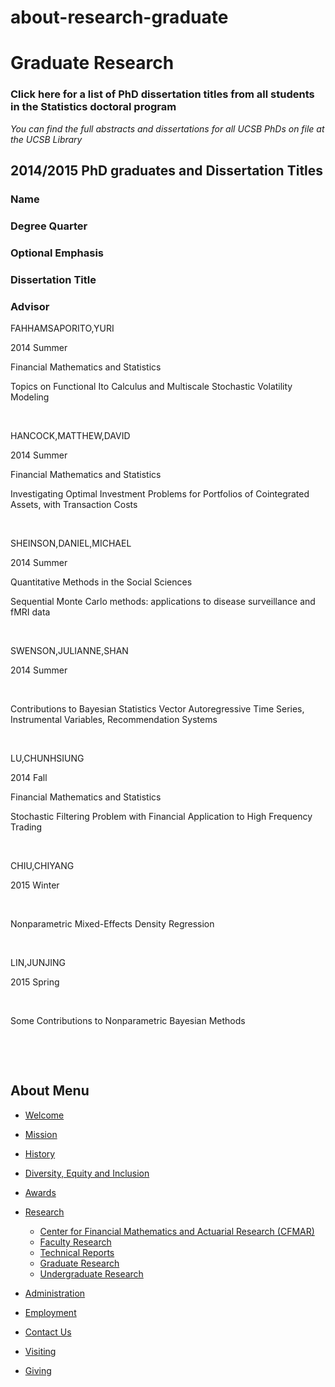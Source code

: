 # about-research-graduate

# Graduate Research

### Click here for a list of PhD dissertation titles from all students in the Statistics doctoral program

*You can find the full abstracts and dissertations for all UCSB PhDs on file at the UCSB Library*

## 2014/2015 PhD graduates and Dissertation Titles

### Name

### Degree Quarter

### Optional Emphasis

### Dissertation Title

### Advisor

FAHHAMSAPORITO,YURI

2014 Summer

Financial Mathematics and Statistics

Topics on Functional Ito Calculus and Multiscale Stochastic Volatility Modeling

 

HANCOCK,MATTHEW,DAVID

2014 Summer

Financial Mathematics and Statistics

Investigating Optimal Investment Problems for Portfolios of Cointegrated Assets, with Transaction Costs

 

SHEINSON,DANIEL,MICHAEL

2014 Summer

Quantitative Methods in the Social Sciences

Sequential Monte Carlo methods: applications to disease surveillance and fMRI data

 

SWENSON,JULIANNE,SHAN

2014 Summer

 

Contributions to Bayesian Statistics Vector Autoregressive Time Series, Instrumental Variables, Recommendation Systems

 

LU,CHUNHSIUNG

2014 Fall

Financial Mathematics and Statistics

Stochastic Filtering Problem with Financial Application to High Frequency Trading

 

CHIU,CHIYANG

2015 Winter

 

Nonparametric Mixed-Effects Density Regression

 

LIN,JUNJING

2015 Spring

 

Some Contributions to Nonparametric Bayesian Methods

 

 

## About Menu

- [Welcome](/about/welcome "Welcome")
- [Mission](/about/mission "Mission")
- [History](/about/history "History")
- [Diversity, Equity and Inclusion](/about/dei "Diversity, Equity and Inclusion")
- [Awards](/about/awards "Awards")
- [Research](/about/research "Research")
  
  - [Center for Financial Mathematics and Actuarial Research (CFMAR)](http://www.pstat.ucsb.edu/cfmar/ "Center for Financial Mathematics and Actuarial Research (CFMAR)")
  - [Faculty Research](/about/research/faculty "Faculty Research")
  - [Technical Reports](/about/research/reports "Technical Reports")
  - [Graduate Research](/about/research/graduate "Graduate Research")
  - [Undergraduate Research](/undergrad/research "Undergraduate Research")
- [Administration](/about/administration "Administration")
- [Employment](/about/employment "Employment")
- [Contact Us](/about/contact "Contact Us")
- [Visiting](/about/visiting "Visiting")
- [Giving](/giving)